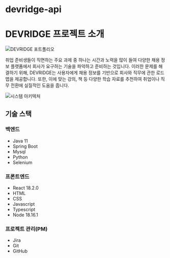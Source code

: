 # devridge-api

# DEVRIDGE 프로젝트 소개

![DEVRIDGE 포트폴리오](https://prod-files-secure.s3.us-west-2.amazonaws.com/3aa1f2f1-c3f3-413c-add9-1446f69dc8d0/65d603c6-85cb-428a-8c19-cee61fd58cb6/DEVRIDGE_%E1%84%91%E1%85%A9%E1%84%90%E1%85%B3%E1%84%91%E1%85%A9%E1%86%AF%E1%84%85%E1%85%B5%E1%84%8B%E1%85%A9.png)

취업 준비생들이 직면하는 주요 과제 중 하나는 시간과 노력을 많이 들여 다양한 채용 정보 플랫폼에서 회사가 요구하는 기술을 파악하고 준비하는 것입니다. 이러한 문제를 해결하기 위해, DEVRIDGE는 사용자에게 채용 정보를 기반으로 회사와 직무에 관한 로드맵을 제공합니다. 또한, 이에 맞는 강의, 책 등 다양한 학습 자료를 추천하여 취업이나 직무 전환에 실질적인 도움을 줍니다.

![시스템 아키텍처](https://prod-files-secure.s3.us-west-2.amazonaws.com/3aa1f2f1-c3f3-413c-add9-1446f69dc8d0/6741fb91-368f-4669-873b-8ad07ad08e8e/%E1%84%89%E1%85%B3%E1%84%8F%E1%85%B3%E1%84%85%E1%85%B5%E1%86%AB%E1%84%89%E1%85%A3%E1%86%BA_2023-11-11_%E1%84%8B%E1%85%A9%E1%84%8C%E1%85%A5%E1%86%AB_12.09.31.png)

## 기술 스택

### 백엔드
- Java 11
- Spring Boot
- Mysql
- Python
- Selenium

### 프론트엔드
- React 18.2.0
- HTML
- CSS
- Javascript
- Typescript
- Node 18.16.1

### 프로젝트 관리(PM)
- Jira
- Git
- GitHub
